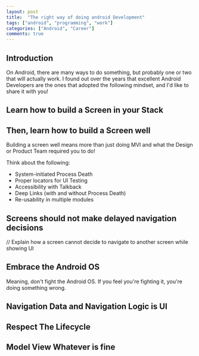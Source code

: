 ```yaml
---
layout: post
title:  "The right way of doing android Development"
tags: ["android", "programming", "work"]
categories: ["Android", "Career"]
comments: true
---
```


## Introduction

On Android, there are many ways to do something, but probably one or two that will actually work.
I found out over the years that excellent Android Developers are the ones that adopted the following mindset, and I'd like to share it with you!

## Learn how to build a Screen in your Stack

## Then, learn how to build a Screen well

Building a screen well means more than just doing MVI and what the Design or Product Team required you to do!

Think about the following:
- System-initiated Process Death
- Proper locators for UI Testing
- Accessibility with Talkback
- Deep Links (with and without Process Death)
- Re-usability in multiple modules

## Screens should not make delayed navigation decisions 

// Explain how a screen cannot decide to navigate to another screen while showing UI


## Embrace the Android OS

Meaning, don't fight the Android OS. If you feel you're fighting it, you're doing something wrong.

## Navigation Data and Navigation Logic is UI

## Respect The Lifecycle

## Model View Whatever is fine

